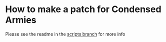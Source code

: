 # How to make a patch for Condensed Armies
Please see the readme in the [scripts branch](https://github.com/PresMemes/CondensedArmiesPatches/tree/scripts) for more info
